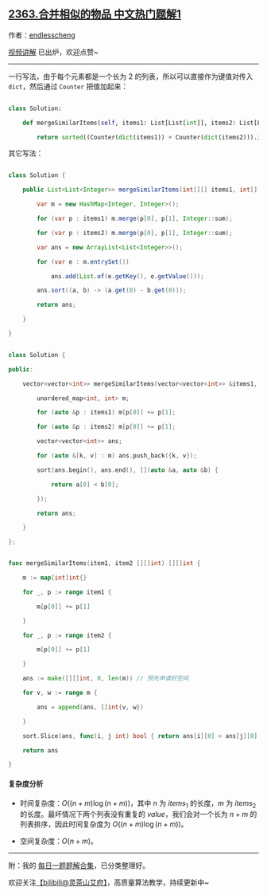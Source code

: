 ## [2363.合并相似的物品 中文热门题解1](https://leetcode.cn/problems/merge-similar-items/solutions/100000/mo-ni-by-endlesscheng-tz4z)

作者：[endlesscheng](https://leetcode.cn/u/endlesscheng)

[视频讲解](https://www.bilibili.com/video/bv1gB4y1k7Jz) 已出炉，欢迎点赞~

--- 

一行写法，由于每个元素都是一个长为 $2$ 的列表，所以可以直接作为键值对传入 `dict`，然后通过 `Counter` 把值加起来：

```py [sol1-Python3]
class Solution:
    def mergeSimilarItems(self, items1: List[List[int]], items2: List[List[int]]) -> List[List[int]]:
        return sorted((Counter(dict(items1)) + Counter(dict(items2))).items())
```

其它写法：

```java [sol2-Java]
class Solution {
    public List<List<Integer>> mergeSimilarItems(int[][] items1, int[][] items2) {
        var m = new HashMap<Integer, Integer>();
        for (var p : items1) m.merge(p[0], p[1], Integer::sum);
        for (var p : items2) m.merge(p[0], p[1], Integer::sum);
        var ans = new ArrayList<List<Integer>>();
        for (var e : m.entrySet())
            ans.add(List.of(e.getKey(), e.getValue()));
        ans.sort((a, b) -> (a.get(0) - b.get(0)));
        return ans;
    }
}
```

```cpp [sol2-C++]
class Solution {
public:
    vector<vector<int>> mergeSimilarItems(vector<vector<int>> &items1, vector<vector<int>> &items2) {
        unordered_map<int, int> m;
        for (auto &p : items1) m[p[0]] += p[1];
        for (auto &p : items2) m[p[0]] += p[1];
        vector<vector<int>> ans;
        for (auto &[k, v] : m) ans.push_back({k, v});
        sort(ans.begin(), ans.end(), [](auto &a, auto &b) {
            return a[0] < b[0];
        });
        return ans;
    }
};
```

```go [sol2-Go]
func mergeSimilarItems(item1, item2 [][]int) [][]int {
	m := map[int]int{}
	for _, p := range item1 {
		m[p[0]] += p[1]
	}
	for _, p := range item2 {
		m[p[0]] += p[1]
	}
	ans := make([][]int, 0, len(m)) // 预先申请好空间
	for v, w := range m {
		ans = append(ans, []int{v, w})
	}
	sort.Slice(ans, func(i, j int) bool { return ans[i][0] < ans[j][0] })
	return ans
}
```

#### 复杂度分析

- 时间复杂度：$O((n+m)\log(n+m))$，其中 $n$ 为 $\textit{items}_1$ 的长度，$m$ 为 $\textit{items}_2$ 的长度。最坏情况下两个列表没有重复的 $\textit{value}$，我们会对一个长为 $n+m$ 的列表排序，因此时间复杂度为 $O((n+m)\log(n+m))$。
- 空间复杂度：$O(n+m)$。

---

附：我的 [每日一题题解合集](https://github.com/EndlessCheng/codeforces-go/blob/master/leetcode/SOLUTIONS.md)，已分类整理好。

欢迎关注[【biIibiIi@灵茶山艾府】](https://space.bilibili.com/206214)，高质量算法教学，持续更新中~

